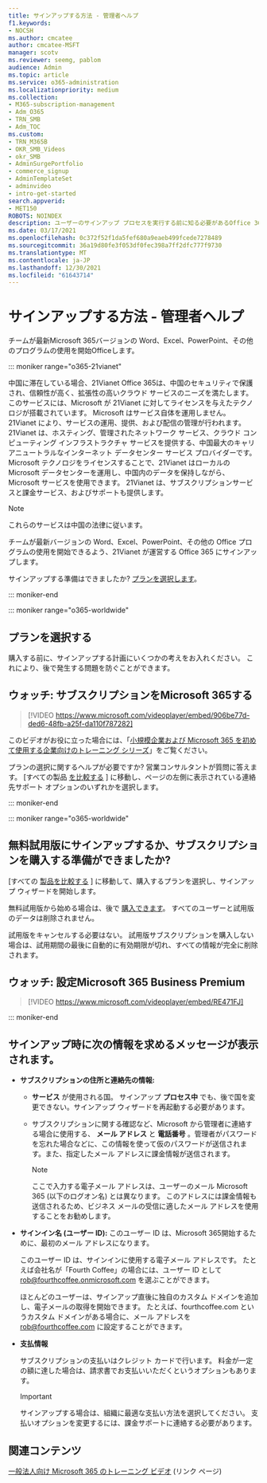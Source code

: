 ```yaml
---
title: サインアップする方法 - 管理者ヘルプ
f1.keywords:
- NOCSH
ms.author: cmcatee
author: cmcatee-MSFT
manager: scotv
ms.reviewer: seemg, pablom
audience: Admin
ms.topic: article
ms.service: o365-administration
ms.localizationpriority: medium
ms.collection:
- M365-subscription-management
- Adm_O365
- TRN_SMB
- Adm_TOC
ms.custom:
- TRN_M365B
- OKR_SMB_Videos
- okr_SMB
- AdminSurgePortfolio
- commerce_signup
- AdminTemplateSet
- adminvideo
- intro-get-started
search.appverid:
- MET150
ROBOTS: NOINDEX
description: ユーザーのサインアップ プロセスを実行する前に知る必要があるOffice 365。
ms.date: 03/17/2021
ms.openlocfilehash: 0c372f52f1da5fef680a9eaeb499fcede7278489
ms.sourcegitcommit: 36a19d80fe3f053df0fec398a7ff2dfc777f9730
ms.translationtype: MT
ms.contentlocale: ja-JP
ms.lasthandoff: 12/30/2021
ms.locfileid: "61643714"
---
```

# <a name="how-to-sign-up---admin-help"></a>サインアップする方法 - 管理者ヘルプ

チームが最新Microsoft 365バージョンの Word、Excel、PowerPoint、その他のプログラムの使用を開始Officeします。

::: moniker range="o365-21vianet"

中国に滞在している場合、21Vianet Office 365は、中国のセキュリティで保護され、信頼性が高く、拡張性の高いクラウド サービスのニーズを満たします。 このサービスには、Microsoft が 21Vianet に対してライセンスを与えたテクノロジが搭載されています。 Microsoft はサービス自体を運用しません。 21Vianet により、サービスの運用、提供、および配信の管理が行われます。 21Vianet は、ホスティング、管理されたネットワーク サービス、クラウド コンピューティング インフラストラクチャ サービスを提供する、中国最大のキャリアニュートラルなインターネット データセンター サービス プロバイダーです。 Microsoft テクノロジをライセンスすることで、21Vianet はローカルの Microsoft データセンターを運用し、中国内のデータを保持しながら、Microsoft サービスを使用できます。 21Vianet は、サブスクリプションサービスと課金サービス、およびサポートも提供します。
  
> [!NOTE]
> これらのサービスは中国の法律に従います。
  
チームが最新バージョンの Word、Excel、PowerPoint、その他の Office プログラムの使用を開始できるよう、21Vianet が運営する Office 365 にサインアップします。
  
サインアップする準備はできましたか? [プランを選択します](https://products.office.com/zh-cn/business/compare-office-365-for-business-plans)。
  
::: moniker-end

::: moniker range="o365-worldwide"
## <a name="choose-a-plan"></a>プランを選択する

購入する前に、サインアップする計画にいくつかの考えをお入れください。 これにより、後で発生する問題を防ぐことができます。

## <a name="watch-choose-a-microsoft-365-subscription"></a>ウォッチ: サブスクリプションをMicrosoft 365する

> [!VIDEO https://www.microsoft.com/videoplayer/embed/906be77d-ded6-48fb-a25f-da110f787282]

このビデオがお役に立った場合には、「[小規模企業および Microsoft 365 を初めて使用する企業向けのトレーニング シリーズ](../../business-video/index.yml)」をご覧ください。

プランの選択に関するヘルプが必要ですか? 営業コンサルタントが質問に答えます。 [すべての製品 [を比較する](https://products.office.com/compare-all-microsoft-office-products?tab=2) ] に移動し、ページの左側に表示されている連絡先サポート オプションのいずれかを選択します。
  
::: moniker-end

::: moniker range="o365-worldwide"
## <a name="ready-to-sign-up-for-a-free-trial-or-buy-a-subscription"></a>無料試用版にサインアップするか、サブスクリプションを購入する準備ができましたか?

[すべての [製品を比較する](https://products.office.com/compare-all-microsoft-office-products?tab=2) ] に移動して、購入するプランを選択し、サインアップ ウィザードを開始します。 
  
無料試用版から始める場合は、後で [購入できます](../../commerce/try-or-buy-microsoft-365.md)。 すべてのユーザーと試用版のデータは削除されません。
  
試用版をキャンセルする必要はない。 試用版サブスクリプションを購入しない場合は、試用期間の最後に自動的に有効期限が切れ、すべての情報が完全に削除されます。

## <a name="watch-set-up-microsoft-365-business-premium"></a>ウォッチ: 設定Microsoft 365 Business Premium

> [!VIDEO https://www.microsoft.com/videoplayer/embed/RE471FJ]

::: moniker-end

## <a name="youll-be-asked-for-the-following-information-when-you-sign-up"></a>サインアップ時に次の情報を求めるメッセージが表示されます。

- **サブスクリプションの住所と連絡先の情報:**

  - **サービス** が使用される国。 サインアップ **プロセス中** でも、後で国を変更できない。サインアップ ウィザードを再起動する必要があります。

  - サブスクリプションに関する確認など、Microsoft から管理者に連絡する場合に使用する、 **メール アドレス** と **電話番号** 。管理者がパスワードを忘れた場合などに、この情報を使って仮のパスワードが送信されます。また、指定したメール アドレスに課金情報が送信されます。

    > [!NOTE]
    > ここで入力する電子メール アドレスは、ユーザーのメール Microsoft 365 (以下のログオン名) とは異なります。 このアドレスには課金情報も送信されるため、ビジネス メールの受信に適したメール アドレスを使用することをお勧めします。
  
- **サインイン名 (ユーザー ID):** このユーザー ID は、Microsoft 365開始するために、最初のメール アドレスになります。

    このユーザー ID は、サインインに使用する電子メール アドレスです。 たとえば会社名が「Fourth Coffee」の場合には、ユーザー ID として rob@fourthcoffee.onmicrosoft.com を選ぶことができます。

    ほとんどのユーザーは、サインアップ直後に独自のカスタム ドメインを追加し、電子メールの取得を開始できます。 たとえば、fourthcoffee.com というカスタム ドメインがある場合に、メール アドレスを rob@fourthcoffee.com に設定することができます。

- **支払情報**

    サブスクリプションの支払いはクレジット カードで行います。 料金が一定の額に達した場合は、請求書でお支払いいただくというオプションもあります。

    > [!IMPORTANT]
    >  サインアップする場合は、組織に最適な支払い方法を選択してください。 支払いオプションを変更するには、課金サポートに連絡する必要があります。

## <a name="related-content"></a>関連コンテンツ

[一般法人向け Microsoft 365 のトレーニング ビデオ](../../business-video/index.yml) (リンク ページ)
